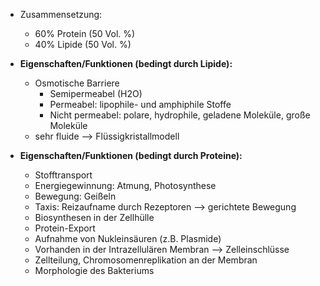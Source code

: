 - Zusammensetzung: 
	- 60% Protein (50 Vol. %)
	- 40% Lipide (50 Vol. %)

- **Eigenschaften/Funktionen (bedingt durch Lipide):**
	- Osmotische Barriere
		- Semipermeabel (H2O)
		- Permeabel: lipophile- und amphiphile Stoffe
		- Nicht permeabel: polare, hydrophile, geladene Moleküle, große Moleküle
	- sehr fluide --> Flüssigkristallmodell

- **Eigenschaften/Funktionen (bedingt durch Proteine):**
	- Stofftransport 
	- Energiegewinnung: Atmung, Photosynthese
	- Bewegung: Geißeln
	- Taxis: Reizaufname durch Rezeptoren --> gerichtete Bewegung
	- Biosynthesen in der Zellhülle
	- Protein-Export 
	- Aufnahme von Nukleinsäuren (z.B. Plasmide)
	- Vorhanden in der Intrazellulären Membran --> Zelleinschlüsse
	- Zellteilung, Chromosomenreplikation an der Membran
	- Morphologie des Bakteriums